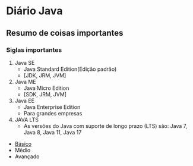# Diário Java
## Resumo de coisas importantes
### Siglas importantes
1. Java SE
   - Java Standard Edition(Edição padrão)
   - [JDK, JRM, JVM]
2. Java ME
   - Java Micro Edition
   - [SDK, JRM, JVM] 
3. Java EE
   - Java Enterprise Edition
   - Para grandes empresas
4. JAVA LTS
   - As versões do Java com suporte de longo prazo (LTS) são: Java 7, Java 8, Java 11, Java 17
* <a href="https://github.com/Alfredo-Ramon/Diario-Java/blob/main/B%C3%A1sico">Básico</a>
* Médio
* Avançado
